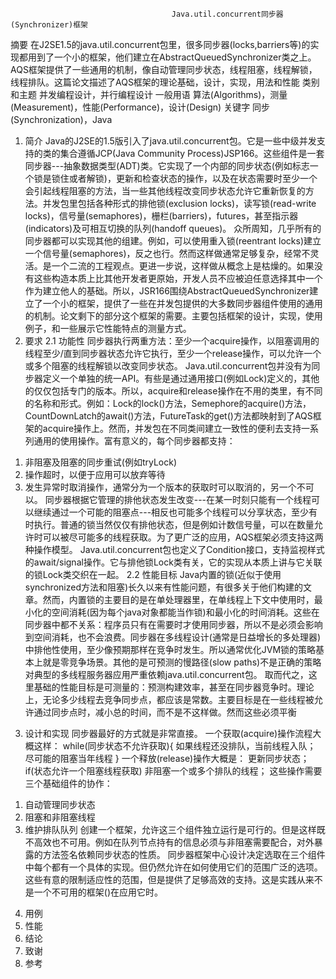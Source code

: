                                         Java.util.concurrent同步器(Synchronizer)框架
摘要
在J2SE1.5的java.util.concurrent包里，很多同步器(locks,barriers等)的实现都用到了一个小的框架，他们建立在AbstractQueuedSynchronizer类之上。AQS框架提供了一些通用的机制，像自动管理同步状态，线程阻塞，线程解锁，线程排队。这篇论文描述了AQS框架的理论基础，设计，实现，用法和性能
类别和主题
并发编程设计，并行编程设计
一般用语
算法(Algorithms)，测量(Measurement)，性能(Performance)，设计(Design)
关键字
同步(Synchronization)，Java
1.	简介
Java的J2SE的1.5版引入了java.util.concurrent包。它是一些中级并发支持的类的集合遵循JCP(Java Community Process)JSP166。这些组件是一套同步器---抽象数据类型(ADT)类。它实现了一个内部的同步状态(例如标志一个锁是锁住或者解锁)，更新和检查状态的操作，以及在状态需要时至少一个会引起线程阻塞的方法，当一些其他线程改变同步状态允许它重新恢复的方法。并发包里包括各种形式的排他锁(exclusion locks)，读写锁(read-write locks)，信号量(semaphores)，栅栏(barriers)，futures，甚至指示器(indicators)及可相互切换的队列(handoff queues)。
众所周知，几乎所有的同步器都可以实现其他的组建。例如，可以使用重入锁(reentrant locks)建立一个信号量(semaphores)，反之也行。然而这样做通常足够复杂，经常不灵活。是一个二流的工程观点。更进一步说，这样做从概念上是枯燥的。如果没有这些构造本质上比其他开发者更原始，开发人员不应被迫任意选择其中一个作为建立他人的基础。所以，JSR166围绕AbstractQueuedSynchronizer建立了一个小的框架，提供了一些在并发包提供的大多数同步器组件使用的通用的机制。论文剩下的部分这个框架的需要。主要包括框架的设计，实现，使用例子，和一些展示它性能特点的测量方式。
2.	要求
2.1	功能性
同步器执行两重方法：至少一个acquire操作，以阻塞调用的线程至少/直到同步器状态允许它执行，至少一个release操作，可以允许一个或多个阻塞的线程解锁以改变同步状态。
Java.util.concurrent包并没有为同步器定义一个单独的统一API。有些是通过通用接口(例如Lock)定义的，其他的仅仅包括专门的版本。所以，acquire和release操作在不用的类里，有不同的名称和形式。例如：Lock的lock()方法，Semephore的acquire()方法，CountDownLatch的await()方法，FutureTask的get()方法都映射到了AQS框架的acquire操作上。然而，并发包在不同类间建立一致性的便利去支持一系列通用的使用操作。富有意义的，每个同步器都支持：
1)	非阻塞及阻塞的同步重试(例如tryLock)
2)	操作超时，以便于应用可以放弃等待
3)	发生异常时取消操作，通常分为一个版本的获取时可以取消的，另一个不可以。
同步器根据它管理的排他状态发生改变---在某一时刻只能有一个线程可以继续通过一个可能的阻塞点---相反也可能多个线程可以分享状态，至少有时执行。普通的锁当然仅仅有排他状态，但是例如计数信号量，可以在数量允许时可以被尽可能多的线程获取。为了更广泛的应用，AQS框架必须支持这两种操作模型。
Java.util.concurrent包也定义了Condition接口，支持监视样式的await/signal操作。它与排他锁Lock类有关，它的实现从本质上讲与它关联的锁Lock类交织在一起。
2.2	性能目标
Java内置的锁(近似于使用synchronized方法和阻塞)长久以来有性能问题，有很多关于他们构建的文章。然而，内置锁的主要目的是在单处理器里，在单线程上下文中使用时，最小化的空间消耗(因为每个java对象都能当作锁)和最小化的时间消耗。这些在同步器中都不关系：程序员只有在需要时才使用同步器，所以不是必须会影响到空间消耗，也不会浪费。同步器在多线程设计(通常是日益增长的多处理器)中排他性使用，至少像预期那样在竞争时发生。所以通常优化JVM锁的策略基本上就是零竞争场景。其他的是可预测的慢路径(slow paths)不是正确的策略对典型的多线程服务器应用严重依赖java.util.concurrent包。
取而代之，这里基础的性能目标是可测量的：预测构建效率，甚至在同步器竞争时。理论上，无论多少线程去竞争同步点，都应该是常数。主要目标是在一些线程被允许通过同步点时，减小总的时间，而不是不这样做。然而这些必须平衡
3.	设计和实现
同步器最好的方式就是非常直接。
一个获取(acquire)操作流程大概这样：
	while(同步状态不允许获取){
		如果线程还没排队，当前线程入队；
		尽可能的阻塞当年线程
}
一个释放(release)操作大概是：
	更新同步状态；
	if(状态允许一个阻塞线程获取)
		非阻塞一个或多个排队的线程；
这些操作需要三个基础组件的协作：
1)	自动管理同步状态
2)	阻塞和非阻塞线程
3)	维护排队队列
创建一个框架，允许这三个组件独立运行是可行的。但是这样既不高效也不可用。例如在队列节点持有的信息必须与非阻塞需要配合，对外暴露的方法签名依赖同步状态的性质。
同步器框架中心设计决定选取在三个组件中每个都有一个具体的实现。但仍然允许在如何使用它们的范围广泛的选项。这些有意的限制适应性的范围，但是提供了足够高效的支持。这是实践从来不是一个不可用的框架()在应用它时。
4.	用例
5.	性能
6.	结论
7.	致谢
8.	参考
